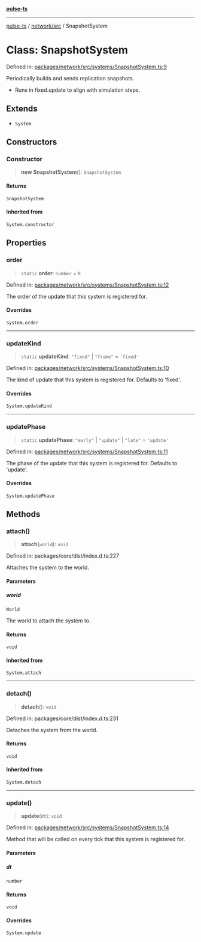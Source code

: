 [**pulse-ts**](../../../README.md)

***

[pulse-ts](../../../README.md) / [network/src](../README.md) / SnapshotSystem

# Class: SnapshotSystem

Defined in: [packages/network/src/systems/SnapshotSystem.ts:9](https://github.com/jlehett/pulse-ts/blob/a2a18767041a6b69ca4c5f6131d2de266097750e/packages/network/src/systems/SnapshotSystem.ts#L9)

Periodically builds and sends replication snapshots.

- Runs in fixed.update to align with simulation steps.

## Extends

- `System`

## Constructors

### Constructor

> **new SnapshotSystem**(): `SnapshotSystem`

#### Returns

`SnapshotSystem`

#### Inherited from

`System.constructor`

## Properties

### order

> `static` **order**: `number` = `0`

Defined in: [packages/network/src/systems/SnapshotSystem.ts:12](https://github.com/jlehett/pulse-ts/blob/a2a18767041a6b69ca4c5f6131d2de266097750e/packages/network/src/systems/SnapshotSystem.ts#L12)

The order of the update that this system is registered for.

#### Overrides

`System.order`

***

### updateKind

> `static` **updateKind**: `"fixed"` \| `"frame"` = `'fixed'`

Defined in: [packages/network/src/systems/SnapshotSystem.ts:10](https://github.com/jlehett/pulse-ts/blob/a2a18767041a6b69ca4c5f6131d2de266097750e/packages/network/src/systems/SnapshotSystem.ts#L10)

The kind of update that this system is registered for.
Defaults to 'fixed'.

#### Overrides

`System.updateKind`

***

### updatePhase

> `static` **updatePhase**: `"early"` \| `"update"` \| `"late"` = `'update'`

Defined in: [packages/network/src/systems/SnapshotSystem.ts:11](https://github.com/jlehett/pulse-ts/blob/a2a18767041a6b69ca4c5f6131d2de266097750e/packages/network/src/systems/SnapshotSystem.ts#L11)

The phase of the update that this system is registered for.
Defaults to 'update'.

#### Overrides

`System.updatePhase`

## Methods

### attach()

> **attach**(`world`): `void`

Defined in: packages/core/dist/index.d.ts:227

Attaches the system to the world.

#### Parameters

##### world

`World`

The world to attach the system to.

#### Returns

`void`

#### Inherited from

`System.attach`

***

### detach()

> **detach**(): `void`

Defined in: packages/core/dist/index.d.ts:231

Detaches the system from the world.

#### Returns

`void`

#### Inherited from

`System.detach`

***

### update()

> **update**(`dt`): `void`

Defined in: [packages/network/src/systems/SnapshotSystem.ts:14](https://github.com/jlehett/pulse-ts/blob/a2a18767041a6b69ca4c5f6131d2de266097750e/packages/network/src/systems/SnapshotSystem.ts#L14)

Method that will be called on every tick that this system is registered for.

#### Parameters

##### dt

`number`

#### Returns

`void`

#### Overrides

`System.update`
